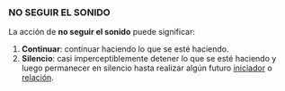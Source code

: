 ### NO SEGUIR EL SONIDO

La acción de **no seguir el sonido** puede significar:

1.  **Continuar**: continuar  haciendo lo que se esté haciendo.
3.  **Silencio**: casi imperceptiblemente detener lo que se esté haciendo y luego permanecer en silencio hasta realizar algún futuro [iniciador](#iniciadores) o [relación](#relaciones).

